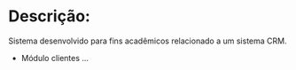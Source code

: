# Descrição:

Sistema desenvolvido para fins acadêmicos relacionado a um sistema CRM.

- Módulo clientes ...
